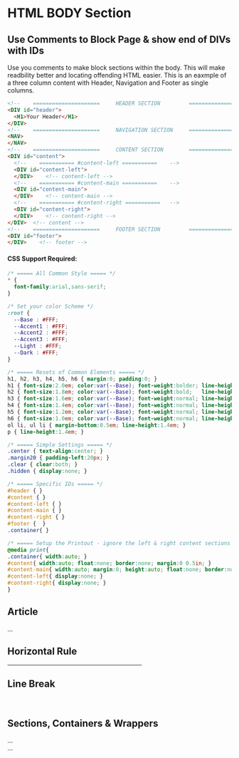 # HTML BODY Section

## Use Comments to Block Page & show end of DIVs with IDs
Use you comments to make block sections within the body. This will make readbility better and locating offending HTML easier. This is an eaxmple of a three column content with Header, Navigation and Footer as single columns.  
```html
<!--    =====================     HEADER SECTION         =====================     -->
<DIV id="header">
  <H1>Your Header</H1>
</DIV>
<!--    =====================     NAVIGATION SECTION     =====================     -->
<NAV>
</NAV>
<!--    =====================     CONTENT SECTION        =====================     -->
<DIV id="content">
  <!--    =========== #content-left ===========    -->
  <DIV id="content-left">
  </DIV>    <!-- content-left -->
  <!--    =========== #content-main ===========    -->
  <DIV id="content-main">
  </DIV>    <!-- content-main -->
  <!--    =========== #content-right ===========   -->
  <DIV id="content-right">
  </DIV>    <!-- content-right -->
</DIV>  <!-- content -->
<!--    =====================     FOOTER SECTION         =====================     -->
<DIV id="footer">
</DIV>    <!-- footer -->
```

#### CSS Support Required:
```css
/* ===== All Common Style ===== */
* {
  font-family:arial,sans-serif;
}

/* Set your color Scheme */
:root {
  --Base : #FFF;
  --Accent1 : #FFF;
  --Accent2 : #FFF;
  --Accent3 : #FFF;
  --Light : #FFF;
  --Dark : #FFF;
}

/* ===== Resets of Common Elements ===== */
h1, h2, h3, h4, h5, h6 { margin:0; padding:0; }  
h1 { font-size:2.0em; color:var(--Base); font-weight:bolder; line-height:1.5em; padding-bottom:2px; margin-top:2em; margin-bottom:5px;   border: 2px solid var(--Accent1); }
h2 { font-size:1.8em; color:var(--Base); font-weight:bold;   line-height:1.5em; padding-bottom:2px; margin-top:2em; margin-bottom:2.5px; border: 2px solid var(--Accent1); }
h3 { font-size:1.6em; color:var(--Base); font-weight:normal; line-height:1.5em; padding-bottom:2px; margin-top:2em; margin-bottom:0;     border: 2px solid var(--Accent2); }
h4 { font-size:1.4em; color:var(--Base); font-weight:normal; line-height:1.5em; padding-bottom:2px; margin-top:2em; margin-bottom:0;     border: 2px solid var(--Accent3); }
h5 { font-size:1.2em; color:var(--Base); font-weight:normal; line-height:1.5em; padding-bottom:2px; margin-top:2em; margin-bottom:0;     border: 2px solid var(--Accent3); }
h6 { font-size:1.0em; color:var(--Base); font-weight:normal; line-height:1.5em; padding-bottom:2px; margin-top:2em; margin-bottom:0;     border: 2px solid var(--Accent3); }
ol li, ul li { margin-bottom:0.5em; line-height:1.4em; } 
p { line-height:1.4em; }

/* ===== Simple Settings ===== */
.center { text-align:center; }
.margin20 { padding-left:20px; }
.clear { clear:both; }
.hidden { display:none; }

/* ===== Specific IDs ===== */
#header { }
#content { }
#content-left { }
#content-main { }
#content-right { }
#footer {  }
.container{ }

/* ===== Setup the Printout - ignore the left & right content sections ===== */
@media print{
.container{ width:auto; }
#content{ width:auto; float:none; border:none; margin:0 0.5in; }
#content-main{ width:auto; margin:0; height:auto; float:none; border:none; }
#content-left{ display:none; }
#content-right{ display:none; }
}
```  

## Article
<ARTICLE>…</ARTICLE>

## Horizontal Rule
<HR width="60%" />

## Line Break
<BR />

## Sections, Containers & Wrappers  
<MAIN role="main" id="" class="">…</MAIN>
<NAV class=""></NAV>
<SECTION id="">…</SECTION>

